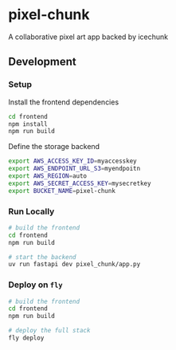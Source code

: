 # pixel-chunk
A collaborative pixel art app backed by icechunk

## Development

### Setup

Install the frontend dependencies

```bash
cd frontend
npm install
npm run build
```

Define the storage backend

```bash
export AWS_ACCESS_KEY_ID=myaccesskey
export AWS_ENDPOINT_URL_S3=myendpoitn
export AWS_REGION=auto
export AWS_SECRET_ACCESS_KEY=mysecretkey
export BUCKET_NAME=pixel-chunk
```

### Run Locally

```bash
# build the frontend
cd frontend
npm run build

# start the backend
uv run fastapi dev pixel_chunk/app.py
```

### Deploy on `fly`

```bash
# build the frontend
cd frontend
npm run build

# deploy the full stack
fly deploy
```
